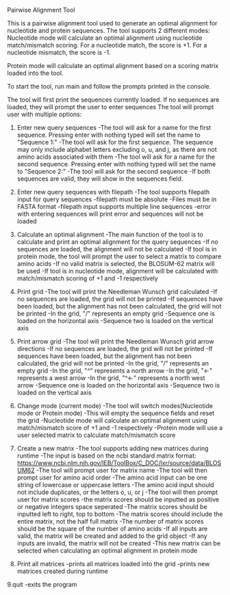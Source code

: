 Pairwise Alignment Tool

This is a pairwise alignment tool used to generate an optimal alignment for nucleotide and protein sequences. 
The tool supports 2 different modes:
Nucleotide mode will calculate an optimal alignment using nucleotide match/mismatch scoring. 
For a nucleotide match, the score is +1. For a nucleotide mismatch, the score is -1.

Protein mode will calculate an optimal alignment based on a scoring matrix loaded into the tool.

To start the tool, run main and follow the prompts printed in the console.

The tool will first print the sequences currently loaded. If no sequences are loaded, they will prompt the user to enter sequences
The tool will prompt user with multiple options:

1. Enter new query sequences
-The tool will ask for a name for the first sequence. Pressing enter with nothing typed will set the name to "Sequence 1:"
-The tool will ask for the first sequence. The sequence may only include alphabet letters excluding o, u, and j, as there are not amino acids associated with them 
-The tool will ask for a name for the second sequence. Pressing enter with nothing typed will set the name to "Sequence 2:"
-The tool will ask for the second sequence
-If both sequences are valid, they will show in the sequences field.

2. Enter new query sequences with filepath
-The tool supports filepath input for query sequences
-filepath must be absolute
-Files must be in FASTA format
-filepath input supports multiple line sequences
-error with entering sequences will print error and sequences will not be loaded

3. Calculate an optimal alignment
-The main function of the tool is to calculate and print an optimal alignment for the query sequences
-If no sequences are loaded, the alignment will not be calculated
-If tool is in protein mode, the tool will prompt the user to select a matrix to compare amino acids
  -If no valid matrix is selected, the BLOSUM-62 matrix will be used
-If tool is in nucleotide mode, alignment will be calculated with match/mismatch scoring of +1 and -1 respectively


4. Print grid
-The tool will print the Needleman Wunsch grid calculated 
-If no sequences are loaded, the grid will not be printed
-If sequences have been loaded, but the alignment has not been calculated, the grid will not be printed
-In the grid, "/" represents an empty grid
-Sequence one is loaded on the horizontal axis
-Sequence two is loaded on the vertical axis

5. Print arrow grid
-The tool will print the Needleman Wunsch grid arrow directions 
-If no sequences are loaded, the grid will not be printed
-If sequences have been loaded, but the alignment has not been calculated, the grid will not be printed
-In the grid, "/" represents an empty grid
-In the grid, "^" represents a north arrow
-In the grid, "<-" represents a west arrow
-In the grid, "^<-" represents a north west arrow
-Sequence one is loaded on the horizontal axis
-Sequence two is loaded on the vertical axis

6. Change mode (current mode)
-The tool will switch modes(Nucleotide mode or Protein mode)
-This will empty the sequence fields and reset the grid
-Nucleotide mode will calculate an optimal alignment using match/mismatch score of +1 and -1 respectively
-Protein mode will use a user selected matrix to calculate match/mismatch score

7. Create a new matrix
-The tool supports adding new matrices during runtime
-The input is based on the ncbi standard matrix format: https://www.ncbi.nlm.nih.gov/IEB/ToolBox/C_DOC/lxr/source/data/BLOSUM62 
-The tool will prompt user for matrix name
-The tool will then prompt user for amino acid order
 -The amino acid input can be one string of lowercase or uppercase letters
 -The amino acid input should not include duplicates, or the letters o, u, or j
-The tool will then prompt user for matrix scores
 -the matrix scores should be inputted as positive or negative integers space seperated
 -The matrix scores should be inputted left to right, top to bottom
 -The matrix scores should include the entire matrix, not the half full matrix
 -The number of matrix scores should be the square of the number of amino acids
-If all inputs are valid, the matrix will be created and added to the grid object
-If any inputs are invalid, the matrix will not be created
-This new matrix can be selected when calculating an optimal alignment in protein mode

8. Print all matrices
-prints all matrices loaded into the grid
-prints new matrices created during runtime

9.quit
-exits the program




